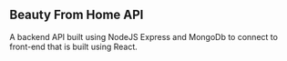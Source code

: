 ## Beauty From Home API 

A backend API built using NodeJS Express and MongoDb to connect to front-end that is built using React. 